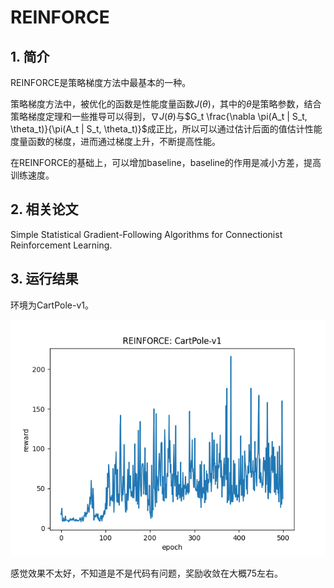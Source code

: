 # REINFORCE

## 1. 简介

REINFORCE是策略梯度方法中最基本的一种。

策略梯度方法中，被优化的函数是性能度量函数$J(\theta)$，其中的$\theta$是策略参数，结合策略梯度定理和一些推导可以得到，$\nabla J(\theta)$与$G_t \frac{\nabla \pi(A_t | S_t, \theta_t)}{\pi(A_t | S_t, \theta_t)}$成正比，所以可以通过估计后面的值估计性能度量函数的梯度，进而通过梯度上升，不断提高性能。

在REINFORCE的基础上，可以增加baseline，baseline的作用是减小方差，提高训练速度。

## 2. 相关论文

Simple Statistical Gradient-Following Algorithms for Connectionist Reinforcement Learning.

## 3. 运行结果

环境为CartPole-v1。

![REINFORCE_CartPole](REINFORCE_CartPole.png)

感觉效果不太好，不知道是不是代码有问题，奖励收敛在大概75左右。